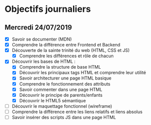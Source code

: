 # Objectifs journaliers

## Mercredi 24/07/2019


* [x] Savoir se documenter (MDN)
* [x] Comprendre la différence entre Frontend et Backend
* [x] Découverte de la sainte trinité du web (HTML, CSS et JS)
  * [x] Comprendre les différences et rôle de chacun
* [x] Découvrir les bases de HTML :
  * [x] Comprendre la structure de base HTML
  * [x] Découvrir les principaux tags HTML et comprendre leur utilité
  * [x] Savoir architecturer une page HTML basique
  * [x] Comprendre le fonctionnement des attributs
  * [x] Savoir commenter dans une page HTML
  * [x] Découvrir le principe de parents/enfants
  * [x] Découvrir le HTML5 sémantique
* [ ] Découvrir le maquettage fonctionnel (wireframe)
* [ ] Comprendre la différence entre les liens relatifs et liens absolus
* [ ] Savoir insérer des scripts JS dans une page HTML
